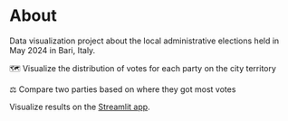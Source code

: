 # About
Data visualization project about the local administrative elections held in May 2024 in Bari, Italy.

🗺️ Visualize the distribution of votes for each party on the city territory 

⚖️ Compare two parties based on where they got most votes

Visualize results on the [Streamlit app](https://elezionibari2024.streamlit.app/).
